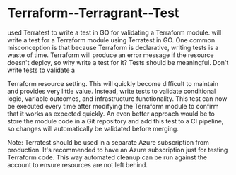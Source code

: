 # Terraform--Terragrant--Test
used Terratest to write a test in GO for validating a Terraform   module. 
will write a test for a Terraform module using Terratest in GO.
One common misconception is that because Terraform is declarative, writing tests is a waste of time. Terraform will produce an error 
message if the resource doesn't deploy, so why write a test for it? Tests should be meaningful. Don't write tests to validate a 

Terraform resource setting. This will quickly become difficult to maintain and provides very little value. Instead, write tests to 
validate conditional logic, variable outcomes, and infrastructure functionality.
This test can now be executed every time after modifying the Terraform module to confirm that it works as expected quickly. An even better approach would be to store the module code in a Git repository and add this test to a CI pipeline, so changes will automatically be validated before merging. 

Note: Terratest should be used in a separate Azure subscription from production. It's recommended to have an Azure subscription just for testing Terraform code. This way automated cleanup can be run against the account to ensure resources are not left behind.
